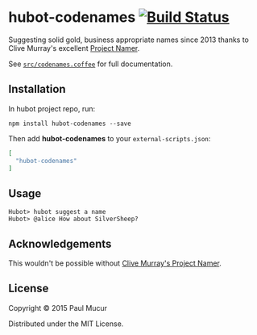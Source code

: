 # hubot-codenames [![Build Status](https://travis-ci.org/mudge/hubot-codenames.svg?branch=master)](https://travis-ci.org/mudge/hubot-codenames)

Suggesting solid gold, business appropriate names since 2013 thanks to Clive
Murray's excellent [Project Namer](http://codenames.clivemurray.com/).

See [`src/codenames.coffee`](src/codenames.coffee) for full documentation.

## Installation

In hubot project repo, run:

`npm install hubot-codenames --save`

Then add **hubot-codenames** to your `external-scripts.json`:

```json
[
  "hubot-codenames"
]
```

## Usage

```
Hubot> hubot suggest a name
Hubot> @alice How about SilverSheep?
```

## Acknowledgements

This wouldn't be possible without [Clive Murray's Project
Namer](http://codenames.clivemurray.com/).

## License

Copyright © 2015 Paul Mucur

Distributed under the MIT License.
